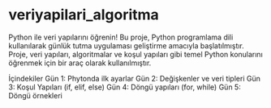 # veriyapilari_algoritma
Python ile veri yapılarını öğrenin! Bu proje, Python programlama dili kullanılarak günlük tutma uygulaması geliştirme amacıyla başlatılmıştır. Proje, veri yapıları, algoritmalar ve koşul yapıları gibi temel Python konularını öğrenmek için bir araç olarak kullanılmıştır.

İçindekiler
Gün 1: Phytonda ilk ayarlar
Gün 2: Değişkenler ve veri tipleri
Gün 3: Koşul Yapıları (if, elif, else)
Gün 4: Döngü yapıları (for, while)
Gün 5: Döngü örnekleri
